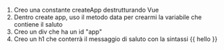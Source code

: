 1. Creo una constante createApp destrutturando Vue
2. Dentro create app, uso il metodo data per crearmi la variabile che contiene il saluto
3. Creo un div che ha un id "app"
4. Creo un h1 che conterrà il messaggio di saluto con la sintassi {{ hello }}